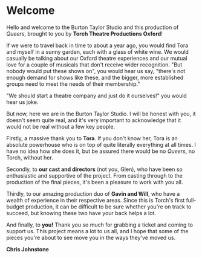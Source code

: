 # Welcome

Hello and welcome to the Burton Taylor Studio and this production of _Queers_,
brought to you by **Torch Theatre Productions Oxford**!

If we were to travel back in time to about a year ago, you would find Tora and
myself in a sunny garden, each with a glass of white wine. We would casually be
talking about our Oxford theatre experiences and our mutual love for a couple of
musicals that don't receive wider recognition. "But nobody would put these shows
on", you would hear us say, "there's not enough demand for shows like these, and
the bigger, more established groups need to meet the needs of their membership."

"We should start a theatre company and just do it ourselves!" you would hear us
joke.

But now, here we are in the Burton Taylor Studio. I will be honest with you, it
doesn't seem quite real, and it's very important to acknowledge that it would not
be real without a few key people.

Firstly, a massive thank you to **Tora**. If you don't know her, Tora is an
absolute powerhouse who is on top of quite literally everything at all times. I
have no idea how she does it, but be assured there would be no _Queers_, no
Torch, without her.

Secondly, to **our cast and directors** (not you, Glen), who have been so
enthusiastic and supportive of the project. From casting through to the
production of the final pieces, it's been a pleasure to work with you all.

Thirdly, to our amazing production duo of **Gavin and Will**, who have a wealth
of experience in their respective areas. Since this is Torch's first full-budget
production, it can be difficult to be sure whether you're on track to succeed,
but knowing these two have your back helps a lot.

And finally, to **you!** Thank you so much for grabbing a ticket and coming to
support us. This project means a lot to us all, and I hope that some of the
pieces you're about to see move you in the ways they've moved us.

**Chris Johnstone**
